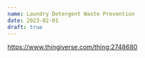 ```yaml
---
name: Laundry Detergent Waste Prevention
date: 2023-02-01
draft: true
---
```


<https://www.thingiverse.com/thing:2748680>
